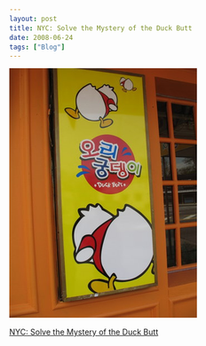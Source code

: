 ```yaml
---
layout: post
title: NYC: Solve the Mystery of the Duck Butt
date: 2008-06-24
tags: ["Blog"]
---
```


![](k3Im6rfOqamrgp3oLaE9amkK_400.jpg)  

[NYC: Solve the Mystery of the Duck Butt](http://offthebroiler.wordpress.com/2007/05/10/nyc-solve-the-mystery-of-the-duck-butt/)